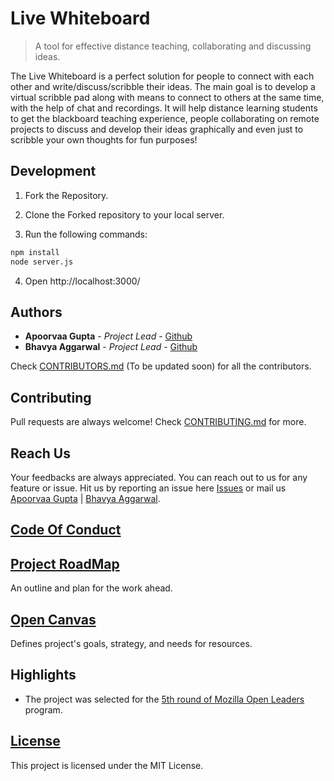 # Live Whiteboard

>A tool for effective distance teaching, collaborating and discussing ideas.

The Live Whiteboard is a perfect solution for people to connect with each other and write/discuss/scribble their ideas. The main goal is to develop a virtual scribble pad along with means to connect to others at the same time, with the help of chat and recordings. It will help distance learning students to get the blackboard teaching experience, people collaborating on remote projects to discuss and develop their ideas graphically and even just to scribble your own thoughts for fun purposes!

## Development

1) Fork the Repository.

2) Clone the Forked repository to your local server. 

3) Run the following commands:
```bash
npm install
node server.js
```

4) Open http://localhost:3000/

## Authors

* **Apoorvaa Gupta** - *Project Lead* - [Github](https://github.com/apoorvaagupta)
* **Bhavya Aggarwal** - *Project Lead* - [Github](https://github.com/bhavyaagg)

Check [CONTRIBUTORS.md]() (To be updated soon) for all the contributors.

## Contributing

Pull requests are always welcome! Check [CONTRIBUTING.md](.github/CONTRIBUTING.md) for more.

## Reach Us
Your feedbacks are always appreciated. You can reach out to us for any feature or issue. Hit us by reporting an issue here [Issues](https://github.com/coslos/LiveWhiteboard-Website/issues) or mail us [Apoorvaa Gupta](mailto:ag@cb.lk) | [Bhavya Aggarwal](mailto:b@cb.lk).

## [Code Of Conduct](.github/CODE_OF_CONDUCT.md)

## [Project RoadMap](.github/ROADMAP.md)

An outline and plan for the work ahead.

## [Open Canvas](https://docs.google.com/presentation/d/1cP-f2NUDVxptU_bA-Z_fAHe70VovPo32C4wlPAEJBx8/edit?usp=sharing)

Defines project's goals, strategy, and needs for resources.

## Highlights

- The project was selected for the [5th round of Mozilla Open Leaders](https://mozilla.github.io/leadership-training/round-5/projects/#live-whiteboard) program.

## [License](LICENSE)

This project is licensed under the MIT License.
